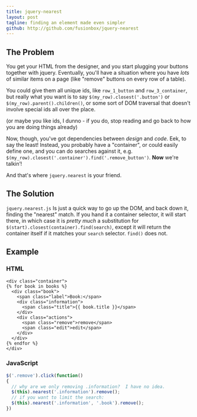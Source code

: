 ```yaml
---
title: jquery-nearest
layout: post
tagline: finding an element made even simpler
github: http://github.com/fusionbox/jquery-nearest
---
```

## The Problem
You get your HTML from the designer, and you start plugging your buttons
together with jquery.  Eventually, you'll have a situation where you have *lots*
of similar items on a page (like "remove" buttons on every row of a table).

You could give them all unique ids, like `row_1_button` and `row_3_container`,
but really what you want is to say `$(my_row).closest('.button')` or
`$(my_row).parent().children()`, or some sort of DOM traversal that doesn't involve
special ids all over the place.

(or maybe you like ids, I dunno - if you do, stop reading and go back to how you
are doing things already)

Now, though, you've got dependencies between *design* and *code*.  Eek, to say the least!
Instead, you probably have a "container", or could easily define one, and you can do
searches against it, e.g. `$(my_row).closest('.container').find('.remove_button')`.  **Now**
we're talkin’!

And that's where `jquery.nearest` is your friend.

## The Solution
`jquery.nearest.js` Is just a quick way to go up the DOM, and back down it, finding the "nearest"
match.  If you hand it a container selector, it will start there, in which case it is *pretty much*
a substitution for `$(start).closest(container).find(search)`, except it will return the container
itself if it matches your `search` selector.  `find()` does not.

## Example

### HTML

```jinja
<div class="container">
{% for book in books %}
  <div class="book">
    <span class="label">Book:</span>
    <div class="information">
      <span class="title">{{ book.title }}</span>
    </div>
    <div class="actions">
      <span class="remove">remove</span>
      <span class="edit">edit</span>
    </div>
  </div>
{% endfor %}
</div>
```

### JavaScript

```javascript
$('.remove').click(function()
{
  // why are we only removing .information?  I have no idea.
  $(this).nearest('.information').remove();
  // if you want to limit the search:
  $(this).nearest('.information', '.book').remove();
})
```
